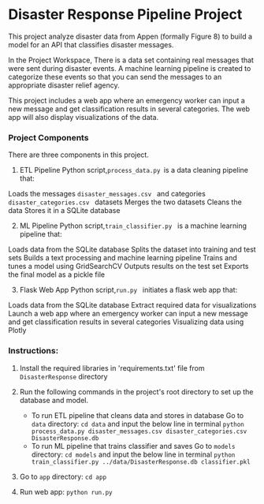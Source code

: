 # Disaster Response Pipeline Project
This project analyze disaster data from Appen (formally Figure 8) to build a model for an API that classifies disaster messages.

In the Project Workspace, There is a data set containing real messages that were sent during disaster events. A  machine learning pipeline is created to categorize these events so that you can send the messages to an appropriate disaster relief agency.

This project  includes a web app where an emergency worker can input a new message and get classification results in several categories. The web app will also display visualizations of the data.

### Project Components
There are three components in this project.

1. ETL Pipeline
Python script,`process_data.py `is a data cleaning pipeline that:

Loads the messages `disaster_messages.csv ` and categories `disaster_categories.csv ` datasets
Merges the two datasets
Cleans the data
Stores it in a SQLite database

2. ML Pipeline
Python script,`train_classifier.py ` is a machine learning pipeline that:

Loads data from the SQLite database
Splits the dataset into training and test sets
Builds a text processing and machine learning pipeline
Trains and tunes a model using GridSearchCV
Outputs results on the test set
Exports the final model as a pickle file

3. Flask Web App
Python script,`run.py ` initiates a flask web app that:

Loads data from the SQLite database
Extract required data for visualizations
Launch a web app where an emergency worker can input a new message and get classification results in several categories
Visualizing data using Plotly

### Instructions:
1. Install the required libraries in 'requirements.txt' file from `DisasterResponse` directory
1. Run the following commands in the project's root directory to set up the database and model.

    - To run ETL pipeline that cleans data and stores in database
      Go to `data` directory: `cd data` and input the below line in terminal
        `python process_data.py disaster_messages.csv disaster_categories.csv DisasterResponse.db`
    - To run ML pipeline that trains classifier and saves
      Go to `models` directory: `cd models` and input the below line in terminal
        `python train_classifier.py ../data/DisasterResponse.db classifier.pkl`

2. Go to `app` directory: `cd app`

3. Run web app: `python run.py`


